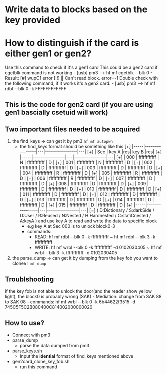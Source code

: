 # Write data to blocks based on the key provided
# How to distinguish if the card is either gen1 or gen2?
Use this command to check if it's a gen1 card
This could be a gen2 card if cgetblk command is not working
	- [usb] pm3 --> hf mf cgetblk --blk 0
	- Result: [#] wupC1 error
			  [!!] 🚨 Can't read block. error=-1
Double check with the following command, if it works it's a gen2 card:
	- [usb] pm3 --> hf mf rdbl --blk 0 -k FFFFFFFFFFFF
## This is the code for gen2 card (if you are using gen1 bascially csetuid will work)
## Two important files needed to be acquired
1. the find_keys -> can get it by pm3 `hf mf autopwn`
	- the find_keys format should be something like this
	[+] |-----|----------------|---|----------------|---|
	[+] | Sec | key A          |res| key B          |res|
	[+] |-----|----------------|---|----------------|---|
	[+] | 000 | ffffffffffff   | N | ffffffffffff   | D |
	[+] | 001 | ffffffffffff   | N | ffffffffffff   | D |
	[+] | 002 | ffffffffffff   | D | ffffffffffff   | D |
	[+] | 003 | ffffffffffff   | D | ffffffffffff   | D |
	[+] | 004 | ffffffffffff   | R | ffffffffffff   | D |
	[+] | 005 | ffffffffffff   | R | ffffffffffff   | D |
	[+] | 006 | ffffffffffff   | R | ffffffffffff   | D |
	[+] | 007 | ffffffffffff   | D | ffffffffffff   | D |
	[+] | 008 | ffffffffffff   | D | ffffffffffff   | D |
	[+] | 009 | ffffffffffff   | D | ffffffffffff   | D |
	[+] | 010 | ffffffffffff   | D | ffffffffffff   | D |
	[+] | 011 | ffffffffffff   | D | ffffffffffff   | D |
	[+] | 012 | ffffffffffff   | D | ffffffffffff   | D |
	[+] | 013 | ffffffffffff   | D | ffffffffffff   | D |
	[+] | 014 | ffffffffffff   | D | ffffffffffff   | D |
	[+] | 015 | ffffffffffff   | D | ffffffffffff   | D |
	[+] |-----|----------------|---|----------------|---|
	[=] ( D:Dictionary / S:darkSide / U:User / R:Reused / N:Nested / H:Hardnested / C:statiCnested / A:keyA  )
	and use key A to read and write the data to specific block
		- e.g key A at Sec 000 is to unlock block0-3
		- commands: 
			- READ: hf mf rdbl --blk 0 -k ffffffffffff ~ hf mf rdbl --blk 3 -k ffffffffffff
			- WRITE: hf mf wrbl --blk 0 -k ffffffffffff -d 0102030405 ~ hf mf wrbl --blk 3 -k ffffffffffff -d 0102030405
2. the parse_dump -> can get it by dumping from the key fob you want to clone`hf mf dump`
## Troublshooting
if the key fob is not able to unlock the door(and the reader show yellow light), the block0 is probably wrong (SAK)
	- Mediation: change from SAK 88 to SAK 08
		- commands: hf mf wrbl --blk 0 -k 6b44622f3515 -d 745C5F5C2B080400C814002000000020
## How to use?
- Connect with pm3
- parse_dump
	- parse the data dumped from pm3 
- parse_keys.sh
	- Input the **idential** format of find_keys mentioned above 
- gen2card_clone_key_fob.sh
	- run this command

